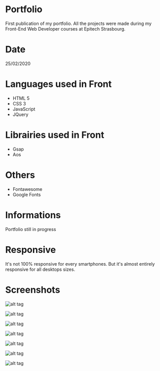 # Portfolio

First publication of my portfolio. All the projects were made during my Front-End Web Developer courses at Epitech Strasbourg.

# Date
25/02/2020

# Languages used in Front
- HTML 5
- CSS 3
- JavaScript
- JQuery

# Librairies used in Front
- Gsap
- Aos

# Others
- Fontawesome
- Google Fonts

# Informations
Portfolio still in progress

# Responsive
It's not 100% responsive for every smartphones. But it's almost entirely responsive for all desktops sizes.

# Screenshots

![alt tag](https://user-images.githubusercontent.com/73991398/109138864-21ef6b00-775b-11eb-8818-891df62900b7.PNG)

![alt tag](https://user-images.githubusercontent.com/73991398/109138877-2451c500-775b-11eb-893a-b21b64a22dc8.PNG)

![alt tag](https://user-images.githubusercontent.com/73991398/109138870-23209800-775b-11eb-91b2-d17a495c8471.PNG)

![alt tag](https://user-images.githubusercontent.com/73991398/109138868-23209800-775b-11eb-93cb-90010157de0d.PNG)

![alt tag](https://user-images.githubusercontent.com/73991398/109138880-24ea5b80-775b-11eb-808e-157928ebb10b.PNG)

![alt tag](https://user-images.githubusercontent.com/73991398/109138873-23b92e80-775b-11eb-9251-df855566632f.PNG)

![alt tag](https://user-images.githubusercontent.com/73991398/109138875-2451c500-775b-11eb-8279-22dad1b62a7e.PNG)
